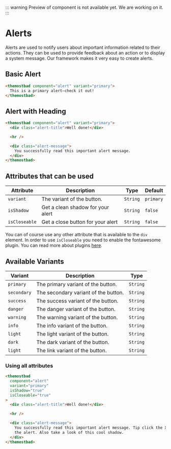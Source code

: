 ::: warning
Preview of component is not available yet. We are working on it.
:::

# Alerts

Alerts are used to notify users about important information related to their actions. They can be used to provide feedback about an action or to display a system message. Our framework makes it very easy to create alerts.

## Basic Alert

```html
<themostbad component="alert" variant="primary">
  This is a primary alert—check it out!
</themostbad>
```

## Alert with Heading

```html
<themostbad component="alert" variant="primary">
  <div class="alert-title">Well done!</div>

  <hr />

  <div class="alert-message">
    You successfully read this important alert message.
  </div>
</themostbad>
```

## Attributes that can be used

| Attribute     | Description                       | Type     | Default   |
| ------------- | --------------------------------- | -------- | --------- |
| `variant`     | The variant of the button.        | `String` | `primary` |
| `isShadow`    | Get a clean shadow for your alert | `String` | `false`   |
| `isCloseable` | Get a close button for your alert | `String` | `false`   |

You can of course use any other attribute that is available to the `div` element.
In order to use `isCloseable` you need to enable the fontawesome plugin. You can read more about plugins [here](/plugins).

## Available Variants

| Variant     | Description                          | Type     |
| ----------- | ------------------------------------ | -------- |
| `primary`   | The primary variant of the button.   | `String` |
| `secondary` | The secondary variant of the button. | `String` |
| `success`   | The success variant of the button.   | `String` |
| `danger`    | The danger variant of the button.    | `String` |
| `warning`   | The warning variant of the button.   | `String` |
| `info`      | The info variant of the button.      | `String` |
| `light`     | The light variant of the button.     | `String` |
| `dark`      | The dark variant of the button.      | `String` |
| `light`     | The link variant of the button.      | `String` |

### Using all attributes

```html
<themostbad
  component="alert"
  variant="primary"
  isShadow="true"
  isCloseable="true"
>
  <div class="alert-title">Well done!</div>

  <hr />

  <div class="alert-message">
    You successfully read this important alert message. Tip click the X to close
    the alert. Also take a look of this cool shadow.
  </div>
</themostbad>
```
